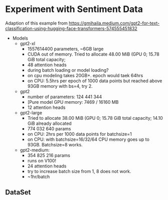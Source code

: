 # Experiment with Sentiment Data

Adaption of this example from  https://gmihaila.medium.com/gpt2-for-text-classification-using-hugging-face-transformers-574555451832


* Models 
    * gpt2-xl
        * 1557614400 parameters, ~6GB large
        * CUDA out of memory. Tried to allocate 48.00 MiB (GPU 0; 15.78 GiB total capacity;
        * 48 attention heads
        * during batch loading or model loading?
        * on cpu modeling takes 20GB+. epoch would taek 64hrs 
        * on CPU: 5.5hrs per epoch of 1000 data points but reached above 93GB memory with bs=4, try 2.
    * gpt2 
        * number of parameters: 124 441 344
        * [Pure model GPU memory: 7469 / 16160 MB
        * 12 attention heads
    * gpt2-large
        *  Tried to allocate 38.00 MiB (GPU 0; 15.78 GiB total capacity; 14.10 GiB already allocated
        * 774 032 640 params
        * on CPU: 2hrs per 1000 data points for batchsize=1
        * on CPU: with batchsize=16/32/64 CPU memory goes up to 93GB. Batchsize=8 works.
    * gpt2-medium:
        * 354 825 216 params
        * runs on V100! 
        * 24 attention heads
        * try to increase batch size from 1, 8 does not work.
        * ~1hr/batch


## DataSet


